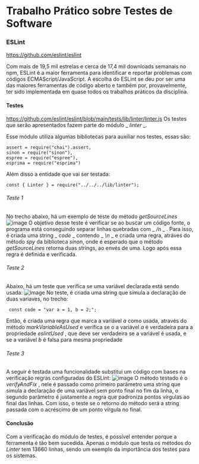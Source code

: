 # Trabalho Prático sobre Testes de Software

### ESLint
https://github.com/eslint/eslint

Com mais de 19,5 mil estrelas e cerca de 17,4 mil downloads semanais no npm, ESLint é a maior ferramenta para identificar e reportar problemas com códigos ECMAScript/JavaScript. 
A escolha do ESLint se deu por ser uma das maiores ferramentas de código aberto e também por, provavelmente, ter sido implementada em quase todos os trabalhos práticos da disciplina. 

#### Testes
https://github.com/eslint/eslint/blob/main/tests/lib/linter/linter.js
Os testes que serão apresentados fazem parte do módulo _ _linter_ _.

Esse módulo utiliza algumas bibliotecas para auxiliar nos testes, essas são:
```
assert = require("chai").assert,
sinon = require("sinon"),
espree = require("espree"),
esprima = require("esprima")
```
Além disso a entidade que vai ser testada: 
```
const { Linter } = require("../../../lib/linter");
```


###### Teste 1

No trecho abaixo, há um exemplo de teste do método _getSourceLines_
![image](https://user-images.githubusercontent.com/32281559/146291760-645acbfa-5419-43ad-a5fb-9434405db6a7.png)
O objetivo desse teste é verificar se ao buscar um código fonte, o programa está conseguindo separar linhas quebradas com _ _/n_ _ . Para isso, é criada uma string _ _code_ _  contendo _ _\n_ _ e criada uma regra, atráves do método _spy_ da biblioteca _sinon_, onde é esperado que o método _getSourceLines_ retorna duas strings, ao envés de uma. Logo após essa regra é definida e verificada.


###### Teste 2
Abaixo, há um teste que verifica se uma variável declarada está sendo usada:
![image](https://user-images.githubusercontent.com/32281559/146292973-71ee86e6-3089-4271-9109-c7fa04b4980d.png)
No teste, é criada uma string que simula a declaração de duas variaves, no trecho: 

```
 const code = "var a = 1, b = 2;";
 ```
 Então, é criada uma regra que marca a variável _a_ como usada, através do método _markVariableAsUsed_ e verifica se o a variável _a_ é verdadeira para a propriedade _eslintUsed_ , que deve ser verdadeira se a variável é usada, e se a variável _b_ é falsa para mesma propriedade
 
 ###### Teste 3
A seguir é testada uma funcionalidade substitui um código com bases na verificação regras configuradas do ESLint:
![image](https://user-images.githubusercontent.com/32281559/146295002-37701669-89c0-4e7b-b81e-0dbe9720ccb2.png)
O método testado é o _verifyAndFix_ , nele é passado como primeiro parâmetro uma string que simula a declaração de uma variável sem ponto final no fim da linha, o segundo parâmetro é justamente a regra que padroniza pontos vírgulas ao final das linhas. Com isso, o teste se o retorno do método será a string passada com o acréscimo de um ponto vírgula no final.


#### Conclusão
Com a verificação do módulo de testes, é possível entender porque a ferramenta é tão bem sucedida. Apenas o módulo que testa os métodos do _Linter_ tem 13660 linhas, sendo um exemplo da importância dos testes para os sistemas.
 
 

